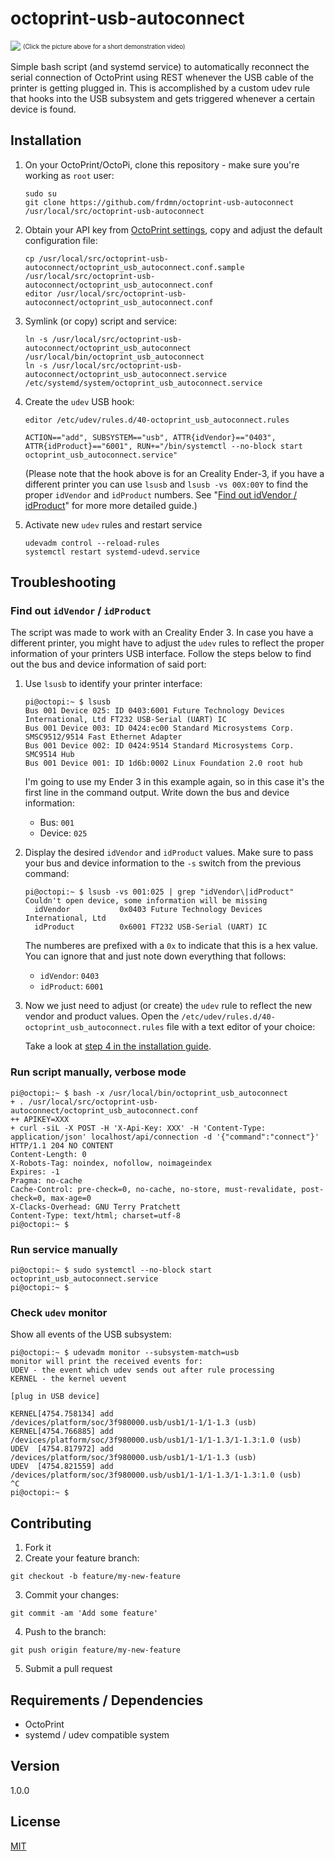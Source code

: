 # octoprint-usb-autoconnect

[![](https://up.frd.mn/nnTh5bQhjn.jpg)](https://up.frd.mn/21aibgyD15.mp4)
<sup><sub>(Click the picture above for a short demonstration video)</sup></sub>

Simple bash script (and systemd service) to automatically reconnect the serial connection of OctoPrint using REST whenever the USB cable of the printer is getting plugged in. This is accomplished by a custom udev rule that hooks into the USB subsystem and gets triggered whenever a certain device is found.

## Installation

1. On your OctoPrint/OctoPi, clone this repository - make sure you're working as `root` user:

    ```shell
    sudo su
    git clone https://github.com/frdmn/octoprint-usb-autoconnect /usr/local/src/octoprint-usb-autoconnect
    ```

2. Obtain your API key from [OctoPrint settings](https://up.frd.mn/Fcjb2ihnru.jpg), copy and adjust the default configuration file:

    ```shell
    cp /usr/local/src/octoprint-usb-autoconnect/octoprint_usb_autoconnect.conf.sample /usr/local/src/octoprint-usb-autoconnect/octoprint_usb_autoconnect.conf
    editor /usr/local/src/octoprint-usb-autoconnect/octoprint_usb_autoconnect.conf
    ``` 

3. Symlink (or copy) script and service:

    ```shell
    ln -s /usr/local/src/octoprint-usb-autoconnect/octoprint_usb_autoconnect /usr/local/bin/octoprint_usb_autoconnect
    ln -s /usr/local/src/octoprint-usb-autoconnect/octoprint_usb_autoconnect.service /etc/systemd/system/octoprint_usb_autoconnect.service
    ```

4. Create the `udev` USB hook:

    ```shell
    editor /etc/udev/rules.d/40-octoprint_usb_autoconnect.rules
    ```

    ```
    ACTION=="add", SUBSYSTEM=="usb", ATTR{idVendor}=="0403", ATTR{idProduct}=="6001", RUN+="/bin/systemctl --no-block start octoprint_usb_autoconnect.service"
    ```

    (Please note that the hook above is for an Creality Ender-3, if you have a different printer you can use `lsusb` and `lsusb -vs 00X:00Y` to find the proper `idVendor` and `idProduct` numbers. See "[Find out idVendor / idProduct](#find-out-idvendor--idproduct)" for more more detailed guide.)

5. Activate new `udev` rules and restart service

    ```shell
    udevadm control --reload-rules
    systemctl restart systemd-udevd.service
    ```

## Troubleshooting

### Find out `idVendor` / `idProduct`

The script was made to work with an Creality Ender 3. In case you have a different printer, you might have to adjust the `udev` rules to reflect the proper information of your printers USB interface. Follow the steps below to find out the bus and device information of said port:

1. Use `lsusb` to identify your printer interface:

	```shell
	pi@octopi:~ $ lsusb
	Bus 001 Device 025: ID 0403:6001 Future Technology Devices International, Ltd FT232 USB-Serial (UART) IC
	Bus 001 Device 003: ID 0424:ec00 Standard Microsystems Corp. SMSC9512/9514 Fast Ethernet Adapter
	Bus 001 Device 002: ID 0424:9514 Standard Microsystems Corp. SMC9514 Hub
	Bus 001 Device 001: ID 1d6b:0002 Linux Foundation 2.0 root hub
	```
	
	I'm going to use my Ender 3 in this example again, so in this case it's the first line in the command output. Write down the bus and device information:
	
	- Bus: `001`
	- Device: `025`

2. Display the desired `idVendor` and `idProduct` values. Make sure to pass your bus and device information to the `-s` switch from the previous command:

	```shell
	pi@octopi:~ $ lsusb -vs 001:025 | grep "idVendor\|idProduct"
	Couldn't open device, some information will be missing
	  idVendor           0x0403 Future Technology Devices International, Ltd
	  idProduct          0x6001 FT232 USB-Serial (UART) IC
	```
	
	The numberes are prefixed with a `0x` to indicate that this is a hex value. You can ignore that and just note down everything that follows:
	
	- `idVendor`: `0403`
	- `idProduct`: `6001`

3. Now we just need to adjust (or create) the `udev` rule to reflect the new vendor and product values. Open the `/etc/udev/rules.d/40-octoprint_usb_autoconnect.rules` file with a text editor of your choice:


	Take a look at [step 4 in the installation guide](#installation).

### Run script manually, verbose mode

```shell
pi@octopi:~ $ bash -x /usr/local/bin/octoprint_usb_autoconnect
+ . /usr/local/src/octoprint-usb-autoconnect/octoprint_usb_autoconnect.conf
++ APIKEY=XXX
+ curl -siL -X POST -H 'X-Api-Key: XXX' -H 'Content-Type: application/json' localhost/api/connection -d '{"command":"connect"}'
HTTP/1.1 204 NO CONTENT
Content-Length: 0
X-Robots-Tag: noindex, nofollow, noimageindex
Expires: -1
Pragma: no-cache
Cache-Control: pre-check=0, no-cache, no-store, must-revalidate, post-check=0, max-age=0
X-Clacks-Overhead: GNU Terry Pratchett
Content-Type: text/html; charset=utf-8
pi@octopi:~ $
```

### Run service manually

```
pi@octopi:~ $ sudo systemctl --no-block start octoprint_usb_autoconnect.service
pi@octopi:~ $
```

### Check `udev` monitor

Show all events of the USB subsystem:

```
pi@octopi:~ $ udevadm monitor --subsystem-match=usb
monitor will print the received events for:
UDEV - the event which udev sends out after rule processing
KERNEL - the kernel uevent

[plug in USB device]

KERNEL[4754.758134] add      /devices/platform/soc/3f980000.usb/usb1/1-1/1-1.3 (usb)
KERNEL[4754.766885] add      /devices/platform/soc/3f980000.usb/usb1/1-1/1-1.3/1-1.3:1.0 (usb)
UDEV  [4754.817972] add      /devices/platform/soc/3f980000.usb/usb1/1-1/1-1.3 (usb)
UDEV  [4754.821559] add      /devices/platform/soc/3f980000.usb/usb1/1-1/1-1.3/1-1.3:1.0 (usb)
^C
pi@octopi:~ $
``` 

## Contributing

1. Fork it
2. Create your feature branch:

```shell
git checkout -b feature/my-new-feature
```

3. Commit your changes:

```shell
git commit -am 'Add some feature'
```

4. Push to the branch:

```shell
git push origin feature/my-new-feature
```

5. Submit a pull request

## Requirements / Dependencies

* OctoPrint
* systemd / udev compatible system

## Version

1.0.0

## License

[MIT](LICENSE)
